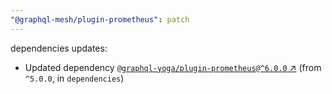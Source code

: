 ```yaml
---
"@graphql-mesh/plugin-prometheus": patch
---
```

dependencies updates:
  - Updated dependency [`@graphql-yoga/plugin-prometheus@^6.0.0` ↗︎](https://www.npmjs.com/package/@graphql-yoga/plugin-prometheus/v/6.0.0) (from `^5.0.0`, in `dependencies`)
